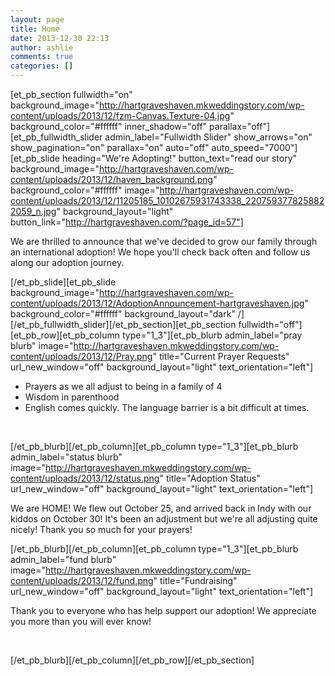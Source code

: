 ```yaml
---
layout: page
title: Home
date: 2013-12-30 22:13
author: ashlie
comments: true
categories: []
---
```

[et_pb_section fullwidth="on" background_image="http://hartgraveshaven.mkweddingstory.com/wp-content/uploads/2013/12/fzm-Canvas.Texture-04.jpg" background_color="#ffffff" inner_shadow="off" parallax="off"][et_pb_fullwidth_slider admin_label="Fullwidth Slider" show_arrows="on" show_pagination="on" parallax="on" auto="off" auto_speed="7000"][et_pb_slide heading="We're Adopting!" button_text="read our story" background_image="http://hartgraveshaven.com/wp-content/uploads/2013/12/haven_background.png" background_color="#ffffff" image="http://hartgraveshaven.com/wp-content/uploads/2013/12/11205185_10102675931743338_2207593778258822059_n.jpg" background_layout="light" button_link="http://hartgraveshaven.com/?page_id=57"]

We are thrilled to announce that we've decided to grow our family through an international adoption! We hope you'll check back often and follow us along our adoption journey.

[/et_pb_slide][et_pb_slide background_image="http://hartgraveshaven.com/wp-content/uploads/2013/12/AdoptionAnnouncement-hartgraveshaven.jpg" background_color="#ffffff" background_layout="dark" /][/et_pb_fullwidth_slider][/et_pb_section][et_pb_section fullwidth="off"][et_pb_row][et_pb_column type="1_3"][et_pb_blurb admin_label="pray blurb" image="http://hartgraveshaven.mkweddingstory.com/wp-content/uploads/2013/12/Pray.png" title="Current Prayer Requests" url_new_window="off" background_layout="light" text_orientation="left"]
<ul>
	<li style="text-align: left;">Prayers as we all adjust to being in a family of 4</li>
	<li style="text-align: left;">Wisdom in parenthood</li>
	<li style="text-align: left;">English comes quickly. The language barrier is a bit difficult at times.</li>
</ul>
&nbsp;

[/et_pb_blurb][/et_pb_column][et_pb_column type="1_3"][et_pb_blurb admin_label="status blurb" image="http://hartgraveshaven.mkweddingstory.com/wp-content/uploads/2013/12/status.png" title="Adoption Status" url_new_window="off" background_layout="light" text_orientation="left"]

We are HOME! We flew out October 25, and arrived back in Indy with our kiddos on October 30! It's been an adjustment but we're all adjusting quite nicely! Thank you so much for your prayers!

[/et_pb_blurb][/et_pb_column][et_pb_column type="1_3"][et_pb_blurb admin_label="fund blurb" image="http://hartgraveshaven.mkweddingstory.com/wp-content/uploads/2013/12/fund.png" title="Fundraising" url_new_window="off" background_layout="light" text_orientation="left"]
<p style="text-align: left;">Thank you to everyone who has help support our adoption! We appreciate you more than you will ever know!</p>
&nbsp;

[/et_pb_blurb][/et_pb_column][/et_pb_row][/et_pb_section]